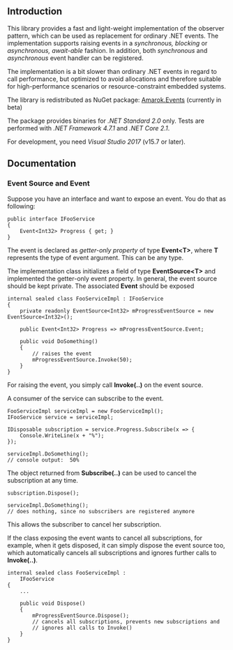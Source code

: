 ## Introduction

This library provides a fast and light-weight implementation of the observer pattern, which can be used as replacement for ordinary .NET events. The implementation supports raising events in a *synchronous, blocking* or *asynchronous, await-able* fashion. In addition, both *synchronous* and *asynchronous* event handler can be registered.

The implementation is a bit slower than ordinary .NET events in regard to call performance, but optimized to avoid allocations and therefore suitable for high-performance scenarios or resource-constraint embedded systems.

The library is redistributed as NuGet package: [Amarok.Events](https://www.nuget.org/packages/Amarok.Events/) (currently in beta)

The package provides binaries for *.NET Standard 2.0* only. Tests are performed with *.NET Framework 4.7.1* and *.NET Core 2.1*.

For development, you need *Visual Studio 2017* (v15.7 or later).

## Documentation

### Event Source and Event

Suppose you have an interface and want to expose an event. You do that as following:

    public interface IFooService
    {
	    Event<Int32> Progress { get; }
    }
	
The event is declared as *getter-only property* of type **Event\<T>**, where **T** represents the type of event argument. This can be any type.

The implementation class  initializes a field of type **EventSource\<T>** and implemented the getter-only event property. In general, the event source should be kept private. The associated **Event<T>** should be exposed 

    internal sealed class FooServiceImpl : IFooService
    {
    	private readonly EventSource<Int32> mProgressEventSource = new EventSource<Int32>();
    
    	public Event<Int32> Progress => mProgressEventSource.Event;
    
    	public void DoSomething()
    	{
    		// raises the event
    		mProgressEventSource.Invoke(50);
    	}
    }

For raising the event, you simply call **Invoke(..)** on the event source.

A consumer of the service can subscribe to the event.

	FooServiceImpl serviceImpl = new FooServiceImpl();
	IFooService service = serviceImpl;

	IDisposable subscription = service.Progress.Subscribe(x => {
		Console.WriteLine(x + "%");
	});

	serviceImpl.DoSomething();
	// console output:	50%

The object returned from **Subscribe(..)** can be used to cancel the subscription at any time.

    subscription.Dispose();
    
    serviceImpl.DoSomething();
    // does nothing, since no subscribers are registered anymore

This allows the subscriber to cancel her subscription.

If the class exposing the event wants to cancel all subscriptions, for example, when it gets disposed, it can simply dispose the event source too, which automatically cancels all subscriptions and ignores further calls to **Invoke(..)**.

    internal sealed class FooServiceImpl :
    	IFooService
    {
	    ...
	
		public void Dispose()
		{
			mProgressEventSource.Dispose();
			// cancels all subscriptions, prevents new subscriptions and
			// ignores all calls to Invoke()
		}
	}

<!--stackedit_data:
eyJoaXN0b3J5IjpbMjExMzQwMjY2NCwxODE3NTg3OTVdfQ==
-->
